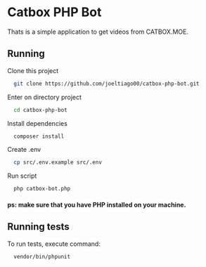 
# Catbox PHP Bot

Thats is a simple application to get videos from CATBOX.MOE.


## Running

Clone this project

```bash
  git clone https://github.com/joeltiago00/catbox-php-bot.git
```

Enter on directory project

```bash
  cd catbox-php-bot
```

Install dependencies

```bash
  composer install
```

Create .env

```bash
  cp src/.env.example src/.env
```

Run script

```bash
  php catbox-bot.php
```
#### ps: make sure that you have PHP installed on your machine.

## Running tests

To run tests, execute command:

```bash
  vendor/bin/phpunit
```

